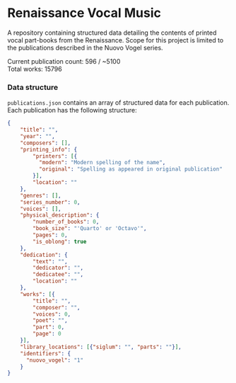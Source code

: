 # Renaissance Vocal Music
A repository containing structured data detailing the contents of printed vocal part-books from the Renaissance. 
Scope for this project is limited to the publications described in the Nuovo Vogel series.

Current publication count: 596 / ~5100  
Total works: 15796
 
### Data structure
`publications.json` contains an array of structured data for each publication. Each publication has the following structure: 

```json
{
    "title": "",
    "year": "",
    "composers": [],
    "printing_info": {
        "printers": [{
          "modern": "Modern spelling of the name",
          "original": "Spelling as appeared in original publication"
        }],
        "location": ""
    },
    "genres": [],
    "series_number": 0,
    "voices": [],
    "physical_description": {
        "number_of_books": 0,
        "book_size": "'Quarto' or 'Octavo'",
        "pages": 0,
        "is_oblong": true
    },
    "dedication": {
        "text": "",
        "dedicator": "",
        "dedicatee": "",
        "location": ""
    },
    "works": [{
        "title": "",
        "composer": "",
        "voices": 0,
        "poet": "",
        "part": 0,
        "page": 0
    }],
    "library_locations": [{"siglum": "", "parts": ""}],
    "identifiers": {
      "nuovo_vogel": "1"
    }
}
```
